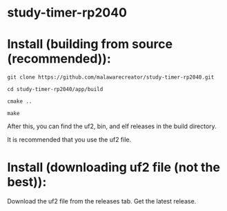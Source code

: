 # study-timer-rp2040


# Install (building from source (recommended)):
`git clone https://github.com/malawarecreator/study-timer-rp2040.git`

`cd study-timer-rp2040/app/build`

`cmake ..`

`make`

After this, you can find the uf2, bin, and elf releases in the build directory.

It is recommended that you use the uf2 file.

# Install (downloading uf2 file (not the best)):

Download the uf2 file from the releases tab. Get the latest release.

